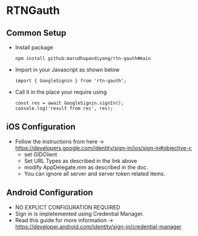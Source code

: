 # RTNGauth

## Common Setup

  - Install package

        npm install github:marudhupandiyang/rtn-gauth#main

  - Import in your Javascript as shown below

        import { GoogleSignin } from 'rtn-gauth';

  - Call it in the place your require using


        const res = await GoogleSignin.signIn();
        console.log('result from res', res);

## iOS Configuration
- Follow the instructions from here -> https://developers.google.com/identity/sign-in/ios/sign-in#objective-c
  - set GIDClient
  - Set URL Types as described in the link above
  - modify AppDelegate.mm as described in the doc.
  - You can ignore all server and server token related items.

## Android Configuration
  - NO EXPLICT CONFIGURATION REQUIRED
  - Sign in is impletemented using Credential Manager.
  - Read this guide for more information -> https://developer.android.com/identity/sign-in/credential-manager
